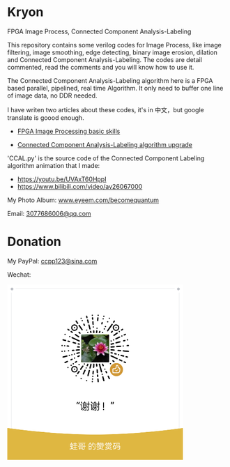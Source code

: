 # Kryon
FPGA Image Process, Connected Component Analysis-Labeling

This repository contains some verilog codes for Image Process, like image filtering, image smoothing, edge detecting, binary image erosion, dilation and Connected Component Analysis-Labeling. The codes are detail commented, read the comments and you will know how to use it.

The Connected Component Analysis-Labeling algorithm here is a FPGA based parallel, pipelined, real time Algorithm. It only need to buffer one line of image data, no DDR needed.

I have writen two articles about these codes, it's in 中文，but google translate is goood enough.

* [FPGA Image Processing basic skills](http://blog.sina.com.cn/s/blog_539ee1ae0102xtnz.html)
 
* [Connected Component Analysis-Labeling algorithm upgrade](http://blog.sina.com.cn/s/blog_539ee1ae0102xtod.html)

'CCAL.py' is the source code of the Connected Component Labeling algorithm animation that I made: 

* https://youtu.be/UVAxT60HppI
* https://www.bilibili.com/video/av26067000

My Photo Album: www.eyeem.com/becomequantum

Email: 3077686006@qq.com
# Donation
My PayPal: ccpp123@sina.com

Wechat:

![zan](微信赞赏码.png)
